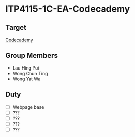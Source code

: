 # ITP4115-1C-EA-Codecademy

## Target
[Codecademy](https://www.codecademy.com/)

## Group Members
- Lau Hing Pui
- Wong Chun Ting 
- Wong Yat Wa

## Duty
  -[ ] Webpage base
  -[ ] ???
  -[ ] ???
  -[ ] ???
  -[ ] ???
